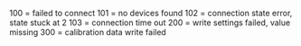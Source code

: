 100 = failed to connect
101 = no devices found
102 = connection state error, state stuck at 2
103 = connection time out
200 = write settings failed, value missing
300 = calibration data write failed